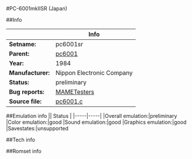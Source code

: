 #PC-6001mkIISR (Japan)

##Info

||Info|
|-----|-----|
|**Setname:**|pc6001sr
|**Parent:**|[pc6001](pc6001.md)
|**Year:**|1984
|**Manufacturer:**|Nippon Electronic Company
|**Status:**|preliminary
|**Bug reports:**|[MAMETesters](http://mametesters.org/view_all_set.php?type=1&temporary=y&search=pc6001.c)
|**Source file:**|[pc6001.c](https://github.com/mamedev/mame/blob/master/src/mess/drivers/pc6001.c)

##Emulation info
|| Status |
|-----|-----|
|Overall emulation:|preliminary
|Color emulation:|good
|Sound emulation:|good
|Graphics emulation:|good
|Savestates:|unsupported

##Tech info

##Romset info

<!--- START OF EDITED COMMENT DO NOT TOUCH TEXT ABOVE-->
